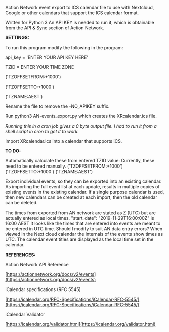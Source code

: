 Action Network event export to ICS calendar file to use with Nextcloud, Google or other calendars that support the ICS calendar format.

Written for Python 3
An API KEY is needed to run it, which is obtainable from the API & Sync section of Action Network.

**SETTINGS:**

To run this program modify the following in the program:

api_key = 'ENTER YOUR API KEY HERE'

TZID = ENTER YOUR TIME ZONE

('TZOFFSETFROM:+1000')

('TZOFFSETTO:+1000')

('TZNAME:AEST')

Rename the file to remove the -NO_APIKEY suffix.

Run python3 AN-events_export.py which creates the XRcalendar.ics file.

*Running this in a cron job gives a 0 byte output file.
I had to run it from a shell script in cron to get it to work.*

Import XRcalendar.ics into a calendar that supports ICS.

**TO DO:**

Automatically calculate these from entered TZID value:
Currently, these need to be entered manually. 
('TZOFFSETFROM:+1000')
('TZOFFSETTO:+1000')
('TZNAME:AEST')

Export individual events, so they can be exported into an existing calendar. 
As importing the full event list at each update, results in multiple copies of existing events in the existing calendar.
If a single purpose calendar is used, then new calendars can be created at each import, then the old calendar can be deleted. 

The times from exported from AN network are stated as Z (UTC) but are actually entered as local times.
"start_date": "2019-11-29T16:00:00Z" is 16:00 AEST
It looks like the times that are entered into events are meant to be entered in UTC time.
Should I modify to suit AN data entry errors?
When viewed in the Next cloud calendar the internals of the events show times as UTC. The calendar event titles are displayed as the local time set in the calendar.


**REFERENCES:**

Action Network API Reference

[https://actionnetwork.org/docs/v2/events](https://actionnetwork.org/docs/v2/events)

iCalendar specifications (RFC 5545)

[https://icalendar.org/RFC-Specifications/iCalendar-RFC-5545/](https://icalendar.org/RFC-Specifications/iCalendar-RFC-5545/)

iCalendar Validator

[https://icalendar.org/validator.html](https://icalendar.org/validator.html)
